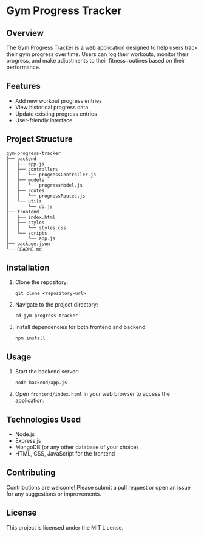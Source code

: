 # Gym Progress Tracker

## Overview
The Gym Progress Tracker is a web application designed to help users track their gym progress over time. Users can log their workouts, monitor their progress, and make adjustments to their fitness routines based on their performance.

## Features
- Add new workout progress entries
- View historical progress data
- Update existing progress entries
- User-friendly interface

## Project Structure
```
gym-progress-tracker
├── backend
│   ├── app.js
│   ├── controllers
│   │   └── progressController.js
│   ├── models
│   │   └── progressModel.js
│   ├── routes
│   │   └── progressRoutes.js
│   └── utils
│       └── db.js
├── frontend
│   ├── index.html
│   ├── styles
│   │   └── styles.css
│   └── scripts
│       └── app.js
├── package.json
└── README.md
```

## Installation
1. Clone the repository:
   ```
   git clone <repository-url>
   ```
2. Navigate to the project directory:
   ```
   cd gym-progress-tracker
   ```
3. Install dependencies for both frontend and backend:
   ```
   npm install
   ```

## Usage
1. Start the backend server:
   ```
   node backend/app.js
   ```
2. Open `frontend/index.html` in your web browser to access the application.

## Technologies Used
- Node.js
- Express.js
- MongoDB (or any other database of your choice)
- HTML, CSS, JavaScript for the frontend

## Contributing
Contributions are welcome! Please submit a pull request or open an issue for any suggestions or improvements.

## License
This project is licensed under the MIT License.